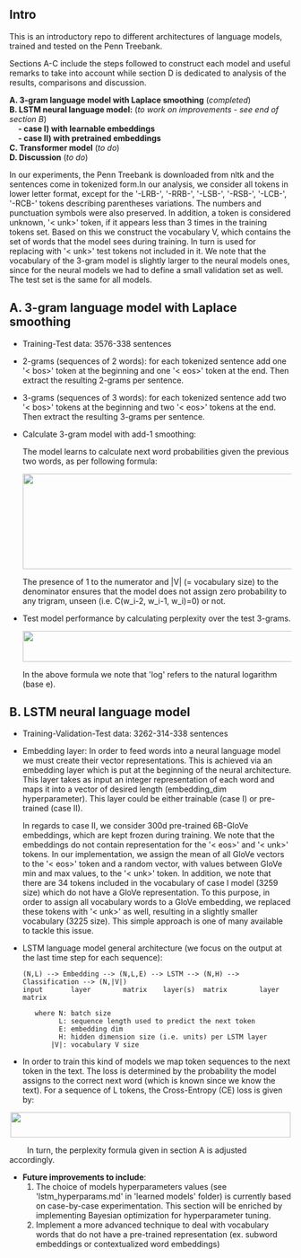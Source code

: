 ## Intro
This is an introductory repo to different architectures of language models, trained and tested on the Penn Treebank. 

Sections A-C include the steps followed to construct each model and useful remarks to take into account while section D is dedicated to analysis of the results, comparisons and discussion.

  **A. 3-gram language model with Laplace smoothing** (*completed*) <br>
  **B. LSTM neural language model:**  (*to work on improvements - see end of section B*) <br>
      &nbsp; &nbsp; **- case I) with learnable embeddings** <br>
      &nbsp; &nbsp; **- case II) with pretrained embeddings** <br>
  **C. Transformer model** (*to do*) <br>
  **D. Discussion** (*to do*)

In our experiments, the Penn Treebank is downloaded from nltk and the sentences come in tokenized form.In our analysis, we consider all tokens in lower letter format, except for the '-LRB-', '-RRB-', '-LSB-', '-RSB-', '-LCB-', '-RCB-' tokens describing parentheses variations. The numbers and punctuation symbols were also preserved. In addition, a token is considered unknown, '< unk>' token, if it appears less than 3 times in the training tokens set. Based on this we construct the vocabulary V, which contains the set of words that the model sees during training. In turn is used for replacing with '< unk>' test tokens not included in it. We note that the vocabulary of the 3-gram model is slightly larger to the neural models ones, since for the neural models we had to define a small validation set as well. The test set is the same for all models.

## A. 3-gram language model with Laplace smoothing
- Training-Test data: 3576-338 sentences
- 2-grams (sequences of 2 words): for each tokenized sentence add one '< bos>' token at the beginning and one '< eos>' token at the end. Then extract the resulting 2-grams per sentence.
- 3-grams (sequences of 3 words): for each tokenized sentence add two '< bos>' tokens at the beginning and two '< eos>' tokens at the end. Then extract the resulting 3-grams per sentence.
- Calculate 3-gram model with add-1 smoothing:

  The model learns to calculate next word probabilities given the previous two words, as per following formula:
   <p align="center">
     <img src="https://github.com/vggls/language_models/assets/55101427/c1d237ca-d348-4658-a36f-3a31f5652314.png" height="170" width="600" />
   </p>
  The presence of 1 to the numerator and |V| (= vocabulary size) to the denominator ensures that the model does not assign zero probability to any trigram, unseen (i.e. C(w_i-2, w_i-1, w_i)=0) or not.
- Test model performance by calculating perplexity over the test 3-grams.

   <p align="center">
     <img src="https://github.com/vggls/language_models/assets/55101427/3ffb26cf-2556-4bac-b139-9e0f1082e2d2.png" height="55" width="530" />
   </p>

  In the above formula we note that 'log' refers to the natural logarithm (base e).

## B. LSTM neural language model
- Training-Validation-Test data: 3262-314-338 sentences
- Embedding layer: In order to feed words into a neural language model we must create their vector representations. This is achieved via an embedding layer which is put at the beginning of the neural architecture. This layer takes as input an integer representation of each word and maps it into a vector of desired length (embedding_dim hyperparameter). This layer could be either trainable (case I) or pre-trained (case II).

  In regards to case II, we consider 300d pre-trained 6B-GloVe embeddings, which are kept frozen during training.
  We note that the embeddings do not contain representation for the '< eos>' and '< unk>' tokens. In our implementation, we assign the mean of all GloVe vectors to the '< eos>' token and a random vector, with values between GloVe min and max values, to the '< unk>' token.
  In addition, we note that there are 34 tokens included in the vocabulary of case I model (3259 size) which do not have a GloVe representation. To this purpose, in order to assign all vocabulary words to a GloVe embedding, we replaced these tokens with '< unk>' as well, resulting in a slightly smaller vocabulary (3225 size). This simple approach is one of many available to tackle this issue.
    
- LSTM language model general architecture (we focus on the output at the last time step for each sequence):
  
      (N,L) --> Embedding --> (N,L,E) --> LSTM --> (N,H) --> Classification --> (N,|V|)   
      input       layer        matrix    layer(s)  matrix        layer          matrix
  
         where N: batch size
               L: sequence length used to predict the next token
               E: embedding dim
               H: hidden dimension size (i.e. units) per LSTM layer
             |V|: vocabulary V size           

  <!--
  My remarks for each layer:
  a)Embedding layer: Per batch, we have N L-length sequences of tokens. Passing them throught the embedding layer we get an E=300-dim representation per token. Thus (N,L,E) is ok.
  b)LSTM layer: Fix a batch sequence and consider that the layer has H units. Per unit in parallel, we pass one-by-one the words (in vector form). Gradually, exhasuting all words (each word corresponds to a time-step) we get L predictions per unit. So, the LSTM output is normally (L,H) i.e. H predictions per time-step. So, it is valid to write (N,L,H) as well in the architecture. Since, for language modelling task, we are interested in predicting the sequence output only after the last time step we are particularly interested only in the last 'set' of predictions. So, only in the last H predictions produced by the LSTM layer. That is we write H instead of (L,H). 
  c)Classification layer: The job of a classification layer is to get as input the LSTM's vectorized view of the next word (the view is as large as we want, most specifically of size H) and map/assign it (with a probability) to a particular vocabulary word. Based on this, it is straightforward to say that an H-dim input results in a |V|-dim output and a (L,H) input to a (L,|V|) output.
   -->
  
- In order to train this kind of models we map token sequences to the next token in the text. The loss is determined by the probability the model assigns to the correct next word (which is known since we know the text). For a sequence of L tokens, the Cross-Entropy (CE) loss is given by:

 <p align="center">
     <img src="https://github.com/vggls/language_models/assets/55101427/a7d67ad2-c63c-4199-b84f-0cd0eb471880.png" height="45" width="500" />
   </p>
   
  &nbsp; &nbsp; &nbsp; &nbsp; In turn, the perplexity formula given in section A is adjusted accordingly.

- **Future improvements to include**:
    1. The choice of models hyperparameters values (see 'lstm_hyperparams.md' in 'learned models' folder) is currently based on case-by-case experimentation. This section will be enriched by implementing Bayesian optimization for hyperparameter tuning.
    2. Implement a more advanced technique to deal with vocabulary words that do not have a pre-trained representation (ex. subword embeddings or contextualized word embeddings)
